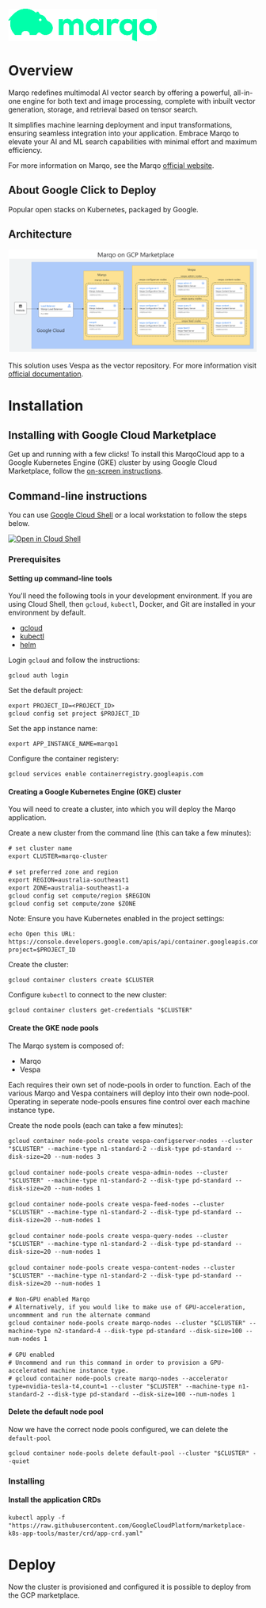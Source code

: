 ![Marqo Logo](resources/marqo.png)

# Overview

Marqo redefines multimodal AI vector search by offering a powerful, all-in-one engine for both text and image processing, complete with inbuilt vector generation, storage, and retrieval based on tensor search.

It simplifies machine learning deployment and input transformations, ensuring seamless integration into your application. Embrace Marqo to elevate your AI and ML search capabilities with minimal effort and maximum efficiency.

For more information on Marqo, see the Marqo [official website](https://www.marqo.ai/).

## About Google Click to Deploy

Popular open stacks on Kubernetes, packaged by Google.

## Architecture

![Architecture](resources/architecture.png)

This solution uses Vespa as the vector repository. For more information visit [official documentation](https://docs.marqo.ai/).

# Installation

## Installing with Google Cloud Marketplace

Get up and running with a few clicks! To install this MarqoCloud app to a Google
Kubernetes Engine (GKE) cluster by using Google Cloud Marketplace, follow the
[on-screen instructions](https://console.cloud.google.com/marketplace/details/marqo-kubernetes).

## Command-line instructions

You can use [Google Cloud Shell](https://cloud.google.com/shell/) or a local
workstation to follow the steps below.

[![Open in Cloud Shell](http://gstatic.com/cloudssh/images/open-btn.svg)](https://console.cloud.google.com/cloudshell/editor?cloudshell_git_repo=https://github.com/marqo-ai/marqo-on-GCP-marketplace&cloudshell_open_in_editor=README.md&cloudshell_working_dir=click-to-deploy/k8s/marqo)

### Prerequisites

#### Setting up command-line tools

You'll need the following tools in your development environment. If you are
using Cloud Shell, then `gcloud`, `kubectl`, Docker, and Git are installed in your
environment by default.

* [gcloud](https://cloud.google.com/sdk/gcloud/)
* [kubectl](https://kubernetes.io/docs/reference/kubectl/overview/)
* [helm](https://helm.sh/)

Login `gcloud` and follow the instructions:

```shell
gcloud auth login
```

Set the default project:

```shell
export PROJECT_ID=<PROJECT_ID>
gcloud config set project $PROJECT_ID
```

Set the app instance name:

```shell
export APP_INSTANCE_NAME=marqo1
```

Configure the container registery:

```shell
gcloud services enable containerregistry.googleapis.com
```

#### Creating a Google Kubernetes Engine (GKE) cluster

You will need to create a cluster, into which you will deploy the Marqo application.

Create a new cluster from the command line (this can take a few minutes):

```shell
# set cluster name
export CLUSTER=marqo-cluster

# set preferred zone and region
export REGION=australia-southeast1
export ZONE=australia-southeast1-a
gcloud config set compute/region $REGION
gcloud config set compute/zone $ZONE
```

Note: Ensure you have Kubernetes enabled in the project settings:
```shell
echo Open this URL:  https://console.developers.google.com/apis/api/container.googleapis.com/overview?project=$PROJECT_ID
```

Create the cluster:

```shell
gcloud container clusters create $CLUSTER
```

Configure `kubectl` to connect to the new cluster:

```shell
gcloud container clusters get-credentials "$CLUSTER"
```

#### Create the GKE node pools

The Marqo system is composed of:

- Marqo
- Vespa

Each requires their own set of node-pools in order to function. Each of the various Marqo and Vespa containers will deploy into their own node-pool. Operating in seperate node-pools ensures fine control over each machine instance type.

Create the node pools (each can take a few minutes):

```shell
gcloud container node-pools create vespa-configserver-nodes --cluster "$CLUSTER" --machine-type n1-standard-2 --disk-type pd-standard --disk-size=20 --num-nodes 3

gcloud container node-pools create vespa-admin-nodes --cluster "$CLUSTER" --machine-type n1-standard-2 --disk-type pd-standard --disk-size=20 --num-nodes 1

gcloud container node-pools create vespa-feed-nodes --cluster "$CLUSTER" --machine-type n1-standard-2 --disk-type pd-standard --disk-size=20 --num-nodes 1

gcloud container node-pools create vespa-query-nodes --cluster "$CLUSTER" --machine-type n1-standard-2 --disk-type pd-standard --disk-size=20 --num-nodes 1

gcloud container node-pools create vespa-content-nodes --cluster "$CLUSTER" --machine-type n1-standard-2 --disk-type pd-standard --disk-size=20 --num-nodes 1

# Non-GPU enabled Marqo
# Alternatively, if you would like to make use of GPU-acceleration, uncommment and run the alternate command
gcloud container node-pools create marqo-nodes --cluster "$CLUSTER" --machine-type n2-standard-4 --disk-type pd-standard --disk-size=100 --num-nodes 1

# GPU enabled
# Uncommend and run this command in order to provision a GPU-accelerated machine instance type.
# gcloud container node-pools create marqo-nodes --accelerator type=nvidia-tesla-t4,count=1 --cluster "$CLUSTER" --machine-type n1-standard-2 --disk-type pd-standard --disk-size=100 --num-nodes 1
```

#### Delete the default node pool

Now we have the correct node pools configured, we can delete the `default-pool`

```shell
gcloud container node-pools delete default-pool --cluster "$CLUSTER" --quiet
```

### Installing

#### Install the application CRDs

```shell
kubectl apply -f "https://raw.githubusercontent.com/GoogleCloudPlatform/marketplace-k8s-app-tools/master/crd/app-crd.yaml"
```

# Deploy

Now the cluster is provisioned and configured it is possible to deploy from the GCP marketplace.